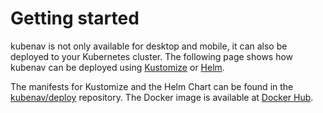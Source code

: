 # Getting started

kubenav is not only available for desktop and mobile, it can also be deployed to your Kubernetes cluster. The following page shows how kubenav can be deployed using [Kustomize](https://kustomize.io) or [Helm](https://helm.sh).

The manifests for Kustomize and the Helm Chart can be found in the [kubenav/deploy](https://github.com/kubenav/deploy) repository. The Docker image is available at [Docker Hub](https://hub.docker.com/r/kubenav/kubenav).
